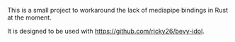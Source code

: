 This is a small project to workaround the lack of mediapipe bindings in Rust at the
moment.

It is designed to be used with https://github.com/ricky26/bevy-idol.